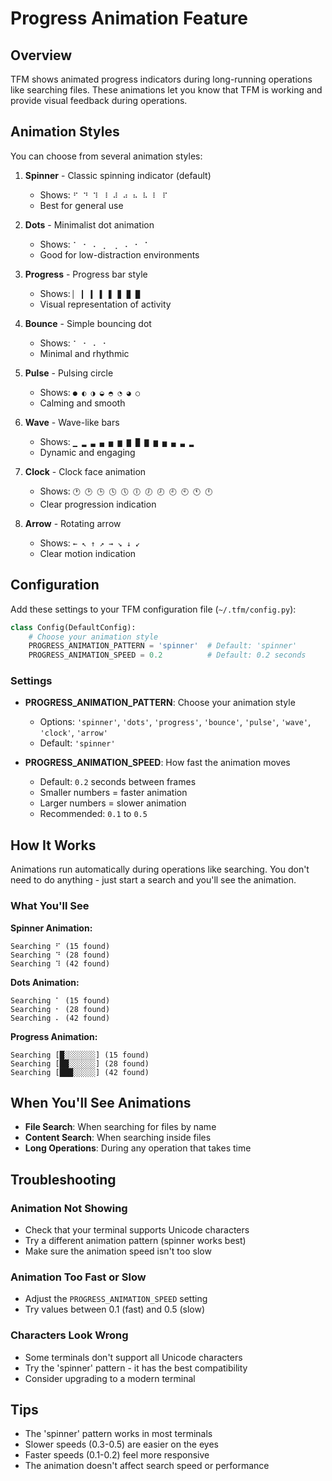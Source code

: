 # Progress Animation Feature

## Overview

TFM shows animated progress indicators during long-running operations like searching files. These animations let you know that TFM is working and provide visual feedback during operations.

## Animation Styles

You can choose from several animation styles:

1. **Spinner** - Classic spinning indicator (default)
   - Shows: `⠋ ⠙ ⠹ ⠸ ⠼ ⠴ ⠦ ⠧ ⠇ ⠏`
   - Best for general use

2. **Dots** - Minimalist dot animation
   - Shows: `⠁ ⠂ ⠄ ⡀ ⢀ ⠠ ⠐ ⠈`
   - Good for low-distraction environments

3. **Progress** - Progress bar style
   - Shows: `▏ ▎ ▍ ▌ ▋ ▊ ▉ █`
   - Visual representation of activity

4. **Bounce** - Simple bouncing dot
   - Shows: `⠁ ⠂ ⠄ ⠂`
   - Minimal and rhythmic

5. **Pulse** - Pulsing circle
   - Shows: `● ◐ ◑ ◒ ◓ ◔ ◕ ○`
   - Calming and smooth

6. **Wave** - Wave-like bars
   - Shows: `▁ ▂ ▃ ▄ ▅ ▆ ▇ █ ▇ ▆ ▅ ▄ ▃ ▂`
   - Dynamic and engaging

7. **Clock** - Clock face animation
   - Shows: `🕐 🕑 🕒 🕓 🕔 🕕 🕖 🕗 🕘 🕙 🕚 🕛`
   - Clear progression indication

8. **Arrow** - Rotating arrow
   - Shows: `← ↖ ↑ ↗ → ↘ ↓ ↙`
   - Clear motion indication

## Configuration

Add these settings to your TFM configuration file (`~/.tfm/config.py`):

```python
class Config(DefaultConfig):
    # Choose your animation style
    PROGRESS_ANIMATION_PATTERN = 'spinner'  # Default: 'spinner'
    PROGRESS_ANIMATION_SPEED = 0.2          # Default: 0.2 seconds
```

### Settings

- **PROGRESS_ANIMATION_PATTERN**: Choose your animation style
  - Options: `'spinner'`, `'dots'`, `'progress'`, `'bounce'`, `'pulse'`, `'wave'`, `'clock'`, `'arrow'`
  - Default: `'spinner'`

- **PROGRESS_ANIMATION_SPEED**: How fast the animation moves
  - Default: `0.2` seconds between frames
  - Smaller numbers = faster animation
  - Larger numbers = slower animation
  - Recommended: `0.1` to `0.5`

## How It Works

Animations run automatically during operations like searching. You don't need to do anything - just start a search and you'll see the animation.

### What You'll See

**Spinner Animation:**
```
Searching ⠋ (15 found)
Searching ⠙ (28 found)
Searching ⠹ (42 found)
```

**Dots Animation:**
```
Searching ⠁ (15 found)
Searching ⠂ (28 found)
Searching ⠄ (42 found)
```

**Progress Animation:**
```
Searching [█░░░░░░░] (15 found)
Searching [██░░░░░░] (28 found)
Searching [███░░░░░] (42 found)
```

## When You'll See Animations

- **File Search**: When searching for files by name
- **Content Search**: When searching inside files
- **Long Operations**: During any operation that takes time

## Troubleshooting

### Animation Not Showing
- Check that your terminal supports Unicode characters
- Try a different animation pattern (spinner works best)
- Make sure the animation speed isn't too slow

### Animation Too Fast or Slow
- Adjust the `PROGRESS_ANIMATION_SPEED` setting
- Try values between 0.1 (fast) and 0.5 (slow)

### Characters Look Wrong
- Some terminals don't support all Unicode characters
- Try the 'spinner' pattern - it has the best compatibility
- Consider upgrading to a modern terminal

## Tips

- The 'spinner' pattern works in most terminals
- Slower speeds (0.3-0.5) are easier on the eyes
- Faster speeds (0.1-0.2) feel more responsive
- The animation doesn't affect search speed or performance